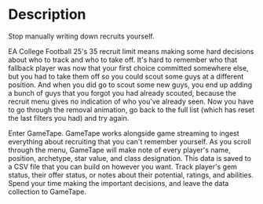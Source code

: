 # Description

Stop manually writing down recruits yourself.

EA College Football 25's 35 recruit limit means making some hard decisions about who to track and who to take off. It's hard to remember who that fallback player was now that your first choice committed somewhere else, but you had to take them off so you could scout some guys at a different position. And when you did go to scout some new guys, you end up adding a bunch of guys that you forgot you had already scouted, because the recruit menu gives no indication of who you've already seen. Now you have to go through the removal animation, go back to the full list (which has reset the last filters you had) and try again.

Enter GameTape. GameTape works alongside game streaming to ingest everything about recruiting that you can't remember yourself. As you scroll through the menu, GameTape will make note of every player's name, position, archetype, star value, and class designation. This data is saved to a CSV file that you can build on however you want. Track player's gem status, their offer status, or notes about their potential, ratings, and abilities. Spend your time making the important decisions, and leave the data collection to GameTape.
